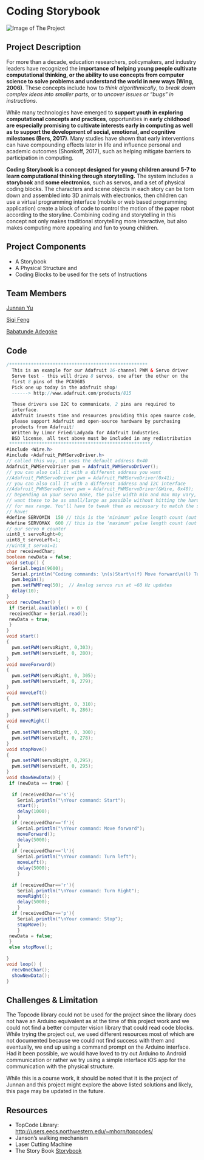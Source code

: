 # Coding Storybook

![Image of The Project](https://github.com/degokay/Coding-Storybook/blob/master/WeChat%20Image_20180507153744.jpg)

## Project Description
For more than a decade, education researchers, policymakers, and industry leaders have recognized the **importance of helping young people cultivate computational thinking, or the ability to use concepts from computer science to solve problems and understand the world in new ways (Wing, 2006)**. These concepts include how to _think algorithmically_, to _break down complex ideas into smaller parts_, or to _uncover issues or “bugs” in instructions_. 

While many technologies have emerged to **support youth in exploring computational concepts and practices**, opportunities in **early childhood are especially promising to cultivate interests early in computing as well as to support the development of social, emotional, and cognitive milestones (Bers, 2017)**. Many studies have shown that early interventions can have compounding effects later in life and influence personal and academic outcomes (Shonkoff, 2017), such as helping mitigate barriers to participation in computing. 

**Coding Storybook is a concept designed for young children around 5-7 to learn computational thinking through storytelling.** The system includes a **storybook** and **some electronics**, such as servos, and a set of physical coding blocks. The characters and scene objects in each story can be torn down and assembled into 3D animals with electronics, then children can use a virtual programming interface (mobile or web based programming application) create a block of code to control the motion of the paper robot according to the storyline. Combining coding and storytelling in this concept not only makes traditional storytelling more interactive, but also makes computing more appealing and fun to young children.

## Project Components
- A Storybook
- A Physical Structure and
- Coding Blocks to be used for the sets of Instructions

## Team Members
[Junnan Yu](https://github.com/Junnanyu)

[Siqi Feng](https://github.com/Siqi77feng)

[Babatunde Adegoke](https://github.com/degokay)



## Code
```Java
/*************************************************** 
  This is an example for our Adafruit 16-channel PWM & Servo driver
  Servo test - this will drive 8 servos, one after the other on the
  first 8 pins of the PCA9685
  Pick one up today in the adafruit shop!
  ------> http://www.adafruit.com/products/815
  
  These drivers use I2C to communicate, 2 pins are required to  
  interface.
  Adafruit invests time and resources providing this open source code, 
  please support Adafruit and open-source hardware by purchasing 
  products from Adafruit!
  Written by Limor Fried/Ladyada for Adafruit Industries.  
  BSD license, all text above must be included in any redistribution
 ****************************************************/
#include <Wire.h>
#include <Adafruit_PWMServoDriver.h>
// called this way, it uses the default address 0x40
Adafruit_PWMServoDriver pwm = Adafruit_PWMServoDriver();
// you can also call it with a different address you want
//Adafruit_PWMServoDriver pwm = Adafruit_PWMServoDriver(0x41);
// you can also call it with a different address and I2C interface
//Adafruit_PWMServoDriver pwm = Adafruit_PWMServoDriver(&Wire, 0x40);
// Depending on your servo make, the pulse width min and max may vary, you 
// want these to be as small/large as possible without hitting the hard stop
// for max range. You'll have to tweak them as necessary to match the servos you
// have!
#define SERVOMIN  150 // this is the 'minimum' pulse length count (out of 4096)
#define SERVOMAX  600 // this is the 'maximum' pulse length count (out of 4096)
// our servo # counter
uint8_t servoRight=0;
uint8_t servoLeft=1;
//uint8_t servo1=1;
char receivedChar;
boolean newData = false;
void setup() {
  Serial.begin(9600);
  Serial.println("Coding commands: \n(s)Start\n(f) Move forward\n(l) Turn left\n(r)Turn right\n(p)Stop\nPlease input s, f, l, r, or p to control the robot");
  pwm.begin();
  pwm.setPWMFreq(50);  // Analog servos run at ~60 Hz updates
  delay(10);
}
void recvOneChar() {
 if (Serial.available() > 0) {
 receivedChar = Serial.read();
 newData = true;
 }
}
void start()
{
  pwm.setPWM(servoRight, 0,303);
  pwm.setPWM(servoLeft, 0, 280);
}
void moveForward()
{
  pwm.setPWM(servoRight, 0, 305);
  pwm.setPWM(servoLeft, 0, 279);
}
void moveLeft()
{
  pwm.setPWM(servoRight, 0, 310);
  pwm.setPWM(servoLeft, 0, 286);
}
void moveRight()
{
  pwm.setPWM(servoRight, 0, 300);
  pwm.setPWM(servoLeft, 0, 278);
}
void stopMove()
{
  pwm.setPWM(servoRight, 0,295);
  pwm.setPWM(servoLeft, 0, 295);
}
void showNewData() {
 if (newData == true) {
    
  if (receivedChar=='s'){
    Serial.println("\nYour command: Start");
    start();
    delay(1000);
    }
  if (receivedChar=='f'){
    Serial.println("\nYour command: Move forward");
    moveForward();
    delay(5000);
    }
  if (receivedChar=='l'){
    Serial.println("\nYour command: Turn left");
    moveLeft();
    delay(5000);
    }
  
  if (receivedChar=='r'){
    Serial.println("\nYour command: Turn Right");
    moveRight();
    delay(5000);
    }
  if (receivedChar=='p'){
    Serial.println("\nYour command: Stop");
    stopMove();
    }
 newData = false;
 }
 else stopMove();
 
}
void loop() {
  recvOneChar();
  showNewData();
}
```
## Challenges & Limitation
The Topcode library could not be used for the project since the library does not have an Arduino equivalent as at the time of this project work and we could not find a better computer vision library that could read code blocks. While trying the project out, we used different resources most of which are not documented because we could not find success with them and eventually, we end up using a command prompt on the Arduino interface. Had it been possible, we would have loved to try out Arduino to Android communication or rather we try using a simple interface iOS app for the communication with the physical structure. 

While this is a course work, it should be noted that it is the project of Junnan and this project might explore the above listed solutions and likely, this page may be updated in the future. 

## Resources
- TopCode Library: http://users.eecs.northwestern.edu/~mhorn/topcodes/
- Janson’s walking mechanism
- Laser Cutting Machine 
- The Story Book [Storybook](https://github.com/degokay/Coding-Storybook/blob/master/Coding%20Storybook%20v2.pdf)




